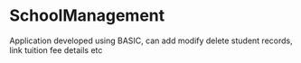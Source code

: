 # SchoolManagement
Application developed using BASIC, can add modify delete student records, link tuition fee details etc 
